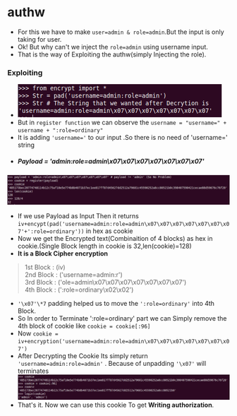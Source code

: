 # authw
* For this we have to make `user=admin & role=admin`.But the input is only taking for user.
* Ok! But why can't we inject the `role=admin` using username input.
* That is the way of Exploiting the authw(simply Injecting the role).
### Exploiting
* ![aw1](https://raw.githubusercontent.com/Ajay-Aj-00/Test/master/Images/www.png)
* But in `register function` we can observe the `username = "username=" + username + ":role=ordinary"`
* It is adding `'username='` to our input .So there is no need of 'username=' string
* ##### Payload = 'admin:role=admin\x07\x07\x07\x07\x07\x07\x07' 
![aw1](https://raw.githubusercontent.com/Ajay-Aj-00/Test/master/Images/aww.png)
* If we use Payload as Input Then it returns `iv+encypt(pad('username=admin:role=admin\x07\x07\x07\x07\x07\x07\x07'+':role=ordinary'))` in hex as cookie
* Now we get the Encrypted text(Combinaition of 4 blocks) as hex in cookie.(Single Block length in cookie is 32,len(cookie)=128)
* **It is a Block Cipher encryption**
> 1st Block : (iv)<br>
> 2nd Block : ('username=admin:r')<br>
> 3rd Block : ('ole=admin\x07\x07\x07\x07\x07\x07\x07')<br>
> 4th Block : (':role=ordinary\x02\x02')<br>
* `'\x07'\*7` padding helped us to move the `':role=ordinary'` into 4th Block.
* So In order to Terminate ':role=ordinary' part we can Simply remove the 4th block of cookie like `cookie = cookie[:96]`
* Now `cookie = iv+encryption('username=admin:role=admin\x07\x07\x07\x07\x07\x07\x07')`
* After Decrypting the Cookie Its simply return `'username=admin:role=admin'` . Because of unpadding `'\x07'` will terminates
![aw1](https://raw.githubusercontent.com/Ajay-Aj-00/Test/master/Images/aaa.png)
* That's it. Now we can use this cookie To get **Writing authorization**. 
